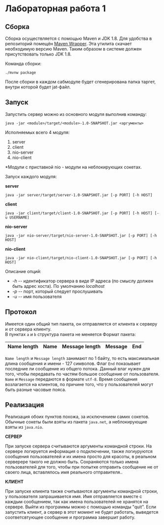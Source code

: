 # Лабораторная работа 1

Сборка
--------------------------------------

Сборка осуществляется с помощью Maven и JDK 1.8.
Для удобства в репозиторий помещён [Maven Wrapper](https://github.com/takari/maven-wrapper).
Эта утилита скачает необходимую версию Maven.
Таким образом в системе должен присутствовать только JDK 1.8.

Команда сборки:

    ./mvnw package

После сборки в каждом сабмодуле будет сгенерирована папка таргет, внутри которой будет jat-файл.


Запуск
--------------------------------------

Запустить сервер можно из основного модуля выполнив команду:

`java -jar <module>/target/<module>-1.0-SNAPSHOT.jar <аргументы>`

Исполняемых всего 4 модуля:
1. server
2. client
3. nio-server
4. nio-client

*Модули с приставкой nio - модули на неблокирующих сокетах.

Запуск каждого модуля:

**server** 

`java -jar server/target/server-1.0-SNAPSHOT.jar [-p PORT] [-h HOST]`

**client** 

`java -jar client/target/client-1.0-SNAPSHOT.jar [-p PORT] [-h HOST] [-u USERNAME]`

**nio-server** 

`java -jar nio-server/target/nio-server-1.0-SNAPSHOT.jar [-p PORT] [-h HOST]`

**nio-client** 

`java -jar nio-client/target/nio-client-1.0-SNAPSHOT.jar [-p PORT] [-h HOST]`

Описание опций:
 - *-h* -- идентификатор сервера в виде IP адреса (по смыслу должен быть адрес хоста). По умолчанию *localhost*
 - *-p* -- порт, который следует прослушивать
 - *-u* -- имя пользователя
 
## Протокол
Имеется один общий тип пакета, он отправляется от клиента к серверу и от сервера клиенту.   
В пунктах `a` и `b` структура пакета не меняется
Формат пакета:
 
Name length | Name | Message length| Message | End
--|--|--|--|--

`Name length` и `Message length` занимают по 1 байту, то есть максимальная длина сообщения и имени - 127 символов.
Флаг `End` показывает последние ли сообщение из общего потока.
Данный влаг нужен для того, чтобы передавать по частям большое сообщение от пользователя.
`Name` и `Message` передаются в формате `utf-8`.
Время сообщения возлагается на клиентов, по причине того, что у пользователей могут быть разные часовые пояса.

## Реализация 
Реализация обоих пунктов похожа, за исключением самих сокетов. Обычные сокеты были взяты из пакета  `java.net`, а неблокирующие взяты из `java.nio`.

**СЕРВЕР**

При запуске сервера считываются аргументы командной строки. На сервере логируется информация о подключении, также логиуруются сообщения пользователей и их имена просто для красоты, в реальном серверере такого не должно быть.
Сохраняются только имена пользователей для того, чтобы при попытке отправить сообщение не от своего лица, вставлялось имя реального отправителя..

**КЛИЕНТ**

При запуске клиента также считываются аргументы командной строки, у пользователя запрашивается имя. Имя отправляется вместе с каждым сообщением, так как имена пользователей не хранятся на сервере. Выйти из программы можно с помощью команды "quit". Если запустить клиент, а сервер в этот момент не будет работать, выведется соответсвтующее сообщение и программа завершит работу.

